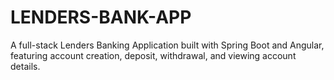 # LENDERS-BANK-APP
A full-stack Lenders Banking Application built with Spring Boot and Angular, featuring account creation, deposit, withdrawal, and viewing account details.
